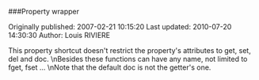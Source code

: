 ###Property wrapper

Originally published: 2007-02-21 10:15:20
Last updated: 2010-07-20 14:30:30
Author: Louis RIVIERE

This property shortcut doesn't restrict the property's attributes to get, set, del and doc.\nBesides these functions can have any name, not limited to fget, fset ...\nNote that the default doc is not the getter's one.